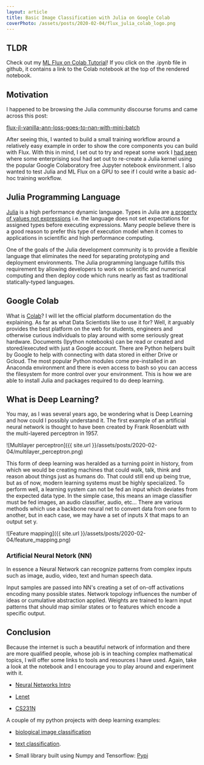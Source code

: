 ```yaml
---
layout: article
title: Basic Image Classification with Julia on Google Colab
coverPhoto: /assets/posts/2020-02-04/flux_julia_colab_logo.png
---
```


## TLDR

Check out my [ML Flux on Colab Tutorial](https://github.com/GdMacmillan/ml_flux_tutorial)! If you click on the .ipynb file in github, it contains a link to the Colab notebook at the top of the rendered notebook.

## Motivation

I happened to be browsing the Julia community discourse forums and came across this post:

[flux-jl-vanilla-ann-loss-goes-to-nan-with-mini-batch](https://discourse.julialang.org/t/flux-jl-vanilla-ann-loss-goes-to-nan-with-mini-batch/25511)

After seeing this, I wanted to build a small training workflow around a relatively easy example in order to show the core components you can build with Flux. With this in mind, I set out to try and repeat some work I [had seen](https://discourse.julialang.org/t/julia-on-google-colab-free-gpu-accelerated-shareable-notebooks/15319) where some enterprising soul had set out to re-create a Julia kernel using the popular Google Colaboratory free Jupyter notebook environment. I also wanted to test Julia and ML Flux on a GPU to see if I could write a basic ad-hoc training workflow.

## Julia Programming Language

[Julia](https://docs.julialang.org/en/latest/) is a high performance dynamic language. Types in Julia are [a property of values not expressions](https://stackoverflow.com/questions/28078089/is-julia-dynamically-typed) i.e. the language does not set expectations for assigned types before executing expressions. Many people believe there is a good reason to prefer this type of execution model when it comes to applications in scientific and high performance computing.

One of the goals of the Julia development community is to provide a flexible language that eliminates the need for separating prototyping and deployment environments. The Julia programming language fulfills this requirement by allowing developers to work on scientific and numerical computing and then deploy code which runs nearly as fast as traditional statically-typed languages.

## Google Colab

What is [Colab](https://colab.research.google.com)? I will let the official platform documentation do the explaining. As far as what Data Scientists like to use it for? Well, it arguably provides the best platform on the web for students, engineers and otherwise curious individuals to play around with some seriously great hardware. Documents (Ipython notebooks) can be read or created and stored/executed with just a Google account. There are Python helpers built by Google to help with connecting with data stored in either Drive or Gcloud. The most popular Python modules come pre-installed in an Anaconda environment and there is even access to bash so you can access the filesystem for more control over your environment. This is how we are able to install Julia and packages required to do deep learning.

## What is Deep Learning?

You may, as I was several years ago, be wondering what is Deep Learning and how could I possibly understand it. The first example of an artificial neural network is thought to have been created by Frank Rosenblatt with the multi-layered perceptron in 1957.

![Multilayer perceptron]({{ site.url }}/assets/posts/2020-02-04/multilayer_perceptron.png)

This form of deep learning was heralded as a turning point in history, from which we would be creating machines that could walk, talk, think and reason about things just as humans do. That could still end up being true, but as of now, modern learning systems must be highly specialized. To perform well, a learning system can not be fed an input which deviates from the expected data type. In the simple case, this means an image classifier must be fed images, an audio classifier, audio, etc... There are various methods which use a backbone neural net to convert data from one form to another, but in each case, we may have a set of inputs X that maps to an output set y.

![Feature mapping]({{ site.url }}/assets/posts/2020-02-04/feature_mapping.png)

### Artificial Neural Netork (NN)

In essence a Neural Network can recognize patterns from complex inputs such as image, audio, video, text and human speech data.

Input samples are passed into NN's creating a set of on-off activations encoding many possible states. Network topology influences the number of ideas or cumulative abstraction applied. Weights are trained to learn input patterns that should map similar states or to features which encode a specific output.

## Conclusion

Because the internet is such a beautiful network of information and there are more qualified people, whose job is in teaching complex mathematical topics, I will offer some links to tools and resources I have used. Again, take a look at the notebook and I encourage you to play around and experiment with it.

* [Neural Networks Intro](https://github.com/sallamander/neural-networks-intro)

* [Lenet](http://deeplearning.net/tutorial/lenet.html)

* [CS231N](http://cs231n.github.io)

A couple of my python projects with deep learning examples:

* [biological image classification](https://github.com/GdMacmillan/kaggle-protein-classification)

* [text classification](https://gitlab.com/denver-ml/kaggle-toxic-comments).

* Small library built using Numpy and Tensorflow: [Pypi](https://pypi.org/project/LensFlare/)
